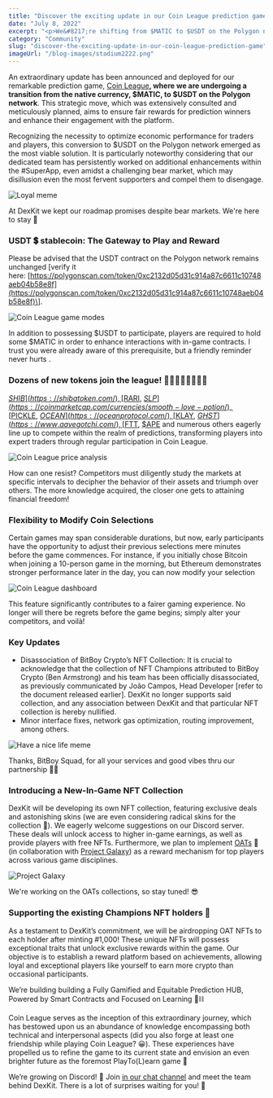 ```yaml
---
title: "Discover the exciting update in our Coin League prediction game!"
date: "July 8, 2022"
excerpt: "<p>We&#8217;re shifting from $MATIC to $USDT on the Polygon network, ensuring fair rewards and increased engagement for winners. Learn more about the transition and the addition of new tokens to the league. Join us now and be part of the PlayTo(L)earn revolution!</p> "
category: "Community"
slug: "discover-the-exciting-update-in-our-coin-league-prediction-game"
imageUrl: "/blog-images/stadium2222.png"
---
```


An extraordinary update has been announced and deployed for our remarkable prediction game, [Coin League](https://app.dexkit.com/coin-league)**, where we are undergoing a transition from the native currency, $MATIC, to $USDT on the Polygon network**. This strategic move, which was extensively consulted and meticulously planned, aims to ensure fair rewards for prediction winners and enhance their engagement with the platform.

Recognizing the necessity to optimize economic performance for traders and players, this conversion to $USDT on the Polygon network emerged as the most viable solution. It is particularly noteworthy considering that our dedicated team has persistently worked on additional enhancements within the #SuperApp, even amidst a challenging bear market, which may disillusion even the most fervent supporters and compel them to disengage.

![Loyal meme](https://dexkit.com/wp-content/uploads/oya1.gif)

At DexKit we kept our roadmap promises despite bear markets. We're here to stay 👊

### USDT 💲 stablecoin: The Gateway to Play and Reward

Please be advised that the USDT contract on the Polygon network remains unchanged \[verify it here: [https://polygonscan.com/token/0xc2132d05d31c914a87c6611c10748aeb04b58e8f](https://polygonscan.com/token/0xc2132d05d31c914a87c6611c10748aeb04b58e8f)\].

![Coin League game modes](https://dexkit.com/wp-content/uploads/image-3.png)

In addition to possessing $USDT to participate, players are required to hold some $MATIC in order to enhance interactions with in-game contracts. I trust you were already aware of this prerequisite, but a friendly reminder never hurts .

### Dozens of new tokens join the league! 🚴‍♂️🏃‍♀️🏃‍♂️🤸‍♂️

[$SHIB](https://shibatoken.com/), [$RARI](http://rari.capital/), [$SLP](https://coinmarketcap.com/currencies/smooth-love-potion/), [$PICKLE](https://www.pickle.finance/), [$OCEAN](https://oceanprotocol.com/), [$KLAY](https://klaytn.foundation/), [$GHST](https://www.aavegotchi.com/), [$FTT](https://coinmarketcap.com/currencies/ftx-token/), [$APE](https://apecoin.com/) and numerous others eagerly line up to compete within the realm of predictions, transforming players into expert traders through regular participation in Coin League.

![Coin League price analysis](https://dexkit.com/wp-content/uploads/image-7.png)

How can one resist? Competitors must diligently study the markets at specific intervals to decipher the behavior of their assets and triumph over others. The more knowledge acquired, the closer one gets to attaining financial freedom!

### Flexibility to Modify Coin Selections

Certain games may span considerable durations, but now, early participants have the opportunity to adjust their previous selections mere minutes before the game commences. For instance, if you initially chose Bitcoin when joining a 10-person game in the morning, but Ethereum demonstrates stronger performance later in the day, you can now modify your selection

![Coin League dashboard](https://dexkit.com/wp-content/uploads/image-6.png)

This feature significantly contributes to a fairer gaming experience. No longer will there be regrets before the game begins; simply alter your competitors, and voilà!

### Key Updates

* Disassociation of BitBoy Crypto’s NFT Collection: It is crucial to acknowledge that the collection of NFT Champions attributed to BitBoy Crypto (Ben Armstrong) and his team has been officially disassociated, as previously communicated by João Campos, Head Developer \[refer to the document released earlier\]. DexKit no longer supports said collection, and any association between DexKit and that particular NFT collection is hereby nullified.
* Minor interface fixes, network gas optimization, routing improvement, among others.

![Have a nice life meme](https://dexkit.com/wp-content/uploads/haveanicelife.gif)

Thanks, BitBoy Squad, for all your services and good vibes thru our partnership 🙋‍♂️

### Introducing a New-In-Game NFT Collection

DexKit will be developing its own NFT collection, featuring exclusive deals and astonishing skins (we are even considering radical skins for the collection 🤔). We eagerly welcome suggestions on our Discord server. These deals will unlock access to higher in-game earnings, as well as provide players with free NFTs. Furthermore, we plan to implement [OATs](https://docs.galaxy.eco/into-the-galaxy/galaxy-oat/) 👑 (in collaboration with [Project Galaxy](https://galxe.com/)) as a reward mechanism for top players across various game disciplines.

![Project Galaxy](https://dexkit.com/wp-content/uploads/image-5.png)

We're working on the OATs collections, so stay tuned! 😎

### Supporting the existing Champions NFT holders 👫

As a testament to DexKit’s commitment, we will be airdropping OAT NFTs to each holder after minting #1,000! These unique NFTs will possess exceptional traits that unlock exclusive rewards within the game. Our objective is to establish a reward platform based on achievements, allowing loyal and exceptional players like yourself to earn more crypto than occasional participants.

We’re building building a Fully Gamified and Equitable Prediction HUB, Powered by Smart Contracts and Focused on Learning 🔮⛓

Coin League serves as the inception of this extraordinary journey, which has bestowed upon us an abundance of knowledge encompassing both technical and interpersonal aspects (did you also forge at least one friendship while playing Coin League? 😀). These experiences have propelled us to refine the game to its current state and envision an even brighter future as the foremost PlayTo(L)earn game 🌟

We’re growing on Discord! 🥳 Join [in our chat channel](https://discord.gg/BbGvPeCpYD) and meet the team behind DexKit. There is a lot of surprises waiting for you! 🎊
